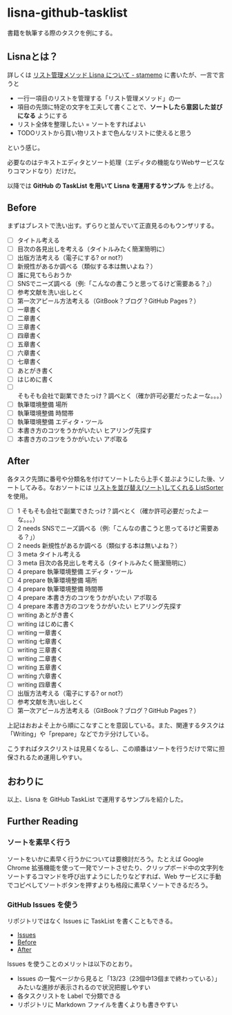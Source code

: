 # lisna-github-tasklist
書籍を執筆する際のタスクを例にする。

## Lisnaとは？
詳しくは [リスト管理メソッド Lisna について - stamemo](http://stakiran.hatenablog.com/entry/2017/10/08/082359) に書いたが、一言で言うと

- 一行一項目のリストを管理する「リスト管理メソッド」の一
- 項目の先頭に特定の文字を工夫して書くことで、**ソートしたら意図した並びになる** ようにする
- リスト全体を整理したい = ソートをすればよい
- TODOリストから買い物リストまで色んなリストに使えると思う

という感じ。

必要なのはテキストエディタとソート処理（エディタの機能なりWebサービスなりコマンドなり）だけだ。

以降では **GitHub の TaskList を用いて Lisna を運用するサンプル** を上げる。

## Before
まずはブレストで洗い出す。ずらりと並んでいて正直見るのもウンザリする。

- [ ] タイトル考える
- [ ] 目次の各見出しを考える（タイトルみたく簡潔簡明に）
- [ ] 出版方法考える（電子にする? or not?）
- [ ] 新規性があるか調べる（類似する本は無いよね？）
- [ ] 誰に見てもらおうか
- [ ] SNSでニーズ調べる（例:「こんなの書こうと思ってるけど需要ある？」）
- [ ] 参考文献を洗い出しとく
- [ ] 第一次アピール方法考える（GitBook？ブログ？GitHub Pages？）
- [ ] 一章書く
- [ ] 二章書く
- [ ] 三章書く
- [ ] 四章書く
- [ ] 五章書く
- [ ] 六章書く
- [ ] 七章書く
- [ ] あとがき書く
- [ ] はじめに書く
- [ ] そもそも会社で副業できたっけ？調べとく（確か許可必要だったよーな。。。）
- [ ] 執筆環境整備 場所
- [ ] 執筆環境整備 時間帯
- [ ] 執筆環境整備 エディタ・ツール
- [ ] 本書き方のコツをうかがいたい ヒアリング先探す
- [ ] 本書き方のコツをうかがいたい アポ取る

## After
各タスク先頭に番号や分類名を付けてソートしたら上手く並ぶようにした後、ソートしてみる。なおソートには [リストを並び替え(ソート)してくれる ListSorter](http://remix-remix.rash.jp/ListSorter/index.php) を使用。

- [ ] 1 そもそも会社で副業できたっけ？調べとく（確か許可必要だったよーな。。。）
- [ ] 2 needs SNSでニーズ調べる（例:「こんなの書こうと思ってるけど需要ある？」）
- [ ] 2 needs 新規性があるか調べる（類似する本は無いよね？）
- [ ] 3 meta タイトル考える
- [ ] 3 meta 目次の各見出しを考える（タイトルみたく簡潔簡明に）
- [ ] 4 prepare 執筆環境整備 エディタ・ツール
- [ ] 4 prepare 執筆環境整備 場所
- [ ] 4 prepare 執筆環境整備 時間帯
- [ ] 4 prepare 本書き方のコツをうかがいたい アポ取る
- [ ] 4 prepare 本書き方のコツをうかがいたい ヒアリング先探す
- [ ] writing あとがき書く
- [ ] writing はじめに書く
- [ ] writing 一章書く
- [ ] writing 七章書く
- [ ] writing 三章書く
- [ ] writing 二章書く
- [ ] writing 五章書く
- [ ] writing 六章書く
- [ ] writing 四章書く
- [ ] 出版方法考える（電子にする? or not?）
- [ ] 参考文献を洗い出しとく
- [ ] 第一次アピール方法考える（GitBook？ブログ？GitHub Pages？）

上記はおおよそ上から順にこなすことを意図している。また、関連するタスクは「Writing」や「prepare」などでカテ分けしている。

こうすればタスクリストは見易くなるし、この順番はソートを行うだけで常に担保されるため運用しやすい。

## おわりに
以上、Lisna を GitHub TaskList で運用するサンプルを紹介した。

## Further Reading

### ソートを素早く行う
ソートをいかに素早く行うかについては要検討だろう。たとえば Google Chrome 拡張機能を使って一発でソートさせたり、クリップボード中の文字列をソートするコマンドを呼び出すようにしたりなどすれば、Web サービスに手動でコピペしてソートボタンを押すよりも格段に素早くソートできるだろう。

### GitHub Issues を使う
リポジトリではなく Issues に TaskList を書くこともできる。

- [Issues](https://github.com/stakiran/lisna-github-tasklist/issues?q=is%3Aissue+is%3Aclosed)
- [Before](https://github.com/stakiran/lisna-github-tasklist/issues/1)
- [After](https://github.com/stakiran/lisna-github-tasklist/issues/2)

Issues を使うことのメリットは以下のとおり。

- Issues の一覧ページから見ると「13/23（23個中13個まで終わっている）」みたいな進捗が表示されるので状況把握しやすい
- 各タスクリストを Label で分類できる
- リポジトリに Markdown ファイルを書くよりも書きやすい









